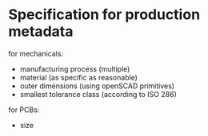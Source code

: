 # Specification for production metadata

for mechanicals:

- manufacturing process (multiple)
- material (as specific as reasonable)
- outer dimensions (using openSCAD primitives)
- smallest tolerance class (according to ISO 286)

for PCBs:

- size
